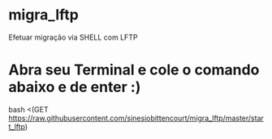 # migra_lftp
Efetuar migração via SHELL com LFTP

# Abra seu Terminal e cole o comando abaixo e de enter :) 
bash <(GET https://raw.githubusercontent.com/sinesiobittencourt/migra_lftp/master/start_lftp)
